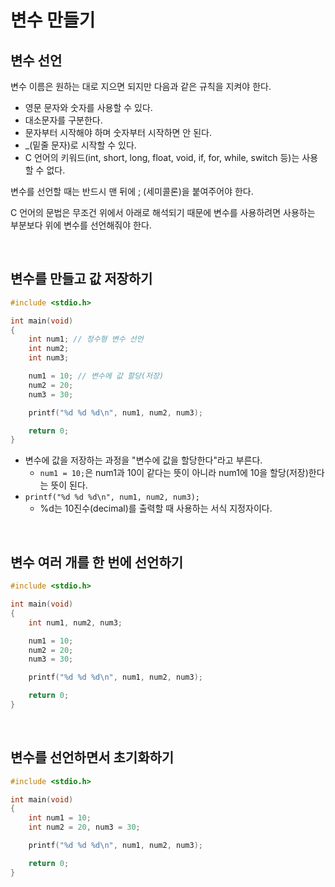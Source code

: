 # 변수 만들기

## 변수 선언
변수 이름은 원하는 대로 지으면 되지만 다음과 같은 규칙을 지켜야 한다.

- 영문 문자와 숫자를 사용할 수 있다.
- 대소문자를 구분한다.
- 문자부터 시작해야 하며 숫자부터 시작하면 안 된다.
- _(밑줄 문자)로 시작할 수 있다.
- C 언어의 키워드(int, short, long, float, void, if, for, while, switch 등)는 사용할 수 없다.

변수를 선언할 때는 반드시 맨 뒤에 ; (세미콜론)을 붙여주어야 한다.

C 언어의 문법은 무조건 위에서 아래로 해석되기 때문에 변수를 사용하려면 사용하는 부분보다 위에 변수를 선언해줘야 한다.

</br>

## 변수를 만들고 값 저장하기
```c
#include <stdio.h>

int main(void)
{
    int num1; // 정수형 변수 선언
    int num2;
    int num3;

    num1 = 10; // 변수에 값 할당(저장)
    num2 = 20;
    num3 = 30;

    printf("%d %d %d\n", num1, num2, num3);

    return 0;
}
```
- 변수에 값을 저장하는 과정을 "변수에 값을 할당한다"라고 부른다.
    - ```num1 = 10;```은 num1과 10이 같다는 뜻이 아니라 num1에 10을 할당(저장)한다는 뜻이 된다.
- ```printf("%d %d %d\n", num1, num2, num3); ```
    - %d는 10진수(decimal)를 출력할 때 사용하는 서식 지정자이다.

</br>

## 변수 여러 개를 한 번에 선언하기
```c
#include <stdio.h>

int main(void)
{
    int num1, num2, num3;

    num1 = 10;
    num2 = 20;
    num3 = 30;

    printf("%d %d %d\n", num1, num2, num3);

    return 0;
}
```

</br>

## 변수를 선언하면서 초기화하기
```c
#include <stdio.h>

int main(void)
{
    int num1 = 10;
    int num2 = 20, num3 = 30;

    printf("%d %d %d\n", num1, num2, num3);

    return 0;
}
```